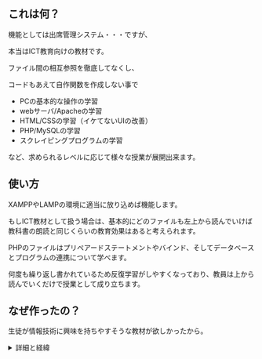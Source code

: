 ## これは何？
機能としては出席管理システム・・・ですが、

本当はICT教育向けの教材です。

ファイル間の相互参照を徹底してなくし、

コードもあえて自作関数を作成しない事で

- PCの基本的な操作の学習
- webサーバ/Apacheの学習
- HTML/CSSの学習（イケてないUIの改善）
- PHP/MySQLの学習
- スクレイピングプログラムの学習

など、求められるレベルに応じて様々な授業が展開出来ます。


## 使い方
XAMPPやLAMPの環境に適当に放り込めば機能します。

もしICT教材として扱う場合は、基本的にどのファイルも左上から読んでいけば教科書の朗読と同じくらいの教育効果はあると考えられます。

PHPのファイルはプリペアードステートメントやバインド、そしてデータベースとプログラムの連携について学べます。

何度も繰り返し書かれているため反復学習がしやすくなっており、教員は上から読んでいくだけで授業として成り立ちます。

## なぜ作ったの？
生徒が情報技術に興味を持ちやすそうな教材が欲しかったから。

<details><summary>詳細と経緯</summary>
大学の教職課程で情報科の教員免許取得を目指す中で、教材の開発が一番大きな問題のうちの一つでした。

問題、と一口には言うものの、具体的には教科書で扱われているような情報科の教材はあくまでその単元で扱う知識を覚えやすい形で提示する事を主眼としていることが多く、それがどのようにして世の中の役に立っているか、といったことを説明するには内容的に難しいものが多くあるということが問題でした。

これでは授業を受けた生徒は、「よくわからないことをしている科目だったなあ」という印象だけで終わってしまうことも多いと考えました。

そこで、生徒の出席管理を行うシステムをそのまま授業に教材として導入すれば、授業で扱う情報技術が実際にはどのように役立っているかを体感的に学べるのではないかと考えました。

とはいえ教員が教えにくい教材を作っては本末転倒ですので、できるだけ簡単に、そして簡単な内容もあえて省略しないことで生徒が理解しやすいように作りました。

言い換えれば、これはソースコードを教科書風に書く試みでもあったと思います。

__結果的に、上から読んでいくだけでプログラム、データベース、webの仕組みを一通り解説できる教材になりました。__

この教材を通じてサーバやインターネットの仕組みや機能を学習後、Node.jsやpythonのflaskなどを教材に取り入れるとより授業として面白くなるかもしれません。

また、bootstrapなどを使ってＵＩを改善する授業は生徒にも好まれると考えられますし、ＵＩコンテストなどを教室で行うのも楽しいと思います。
<details>
